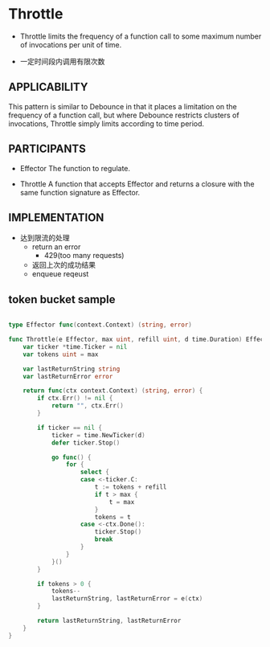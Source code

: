 # Throttle

+ Throttle limits the frequency of a function call to some maximum number of invocations per unit of time.

+ 一定时间段内调用有限次数

## APPLICABILITY
This pattern is similar to Debounce in that it places a limitation on the frequency of a function call, but where Debounce restricts clusters of invocations, Throttle simply limits according to time period. 


## PARTICIPANTS
+ Effector
The function to regulate.

+ Throttle
A function that accepts Effector and returns a closure with the same function signature as Effector.

## IMPLEMENTATION

+ 达到限流的处理
    + return an error
        + 429(too many requests)
    + 返回上次的成功结果
    + enqueue reqeust

## token bucket sample
```go

type Effector func(context.Context) (string, error)

func Throttle(e Effector, max uint, refill uint, d time.Duration) Effector {
    var ticker *time.Ticker = nil
    var tokens uint = max

    var lastReturnString string
    var lastReturnError error

    return func(ctx context.Context) (string, error) {
        if ctx.Err() != nil {
            return "", ctx.Err()
        }

        if ticker == nil {
            ticker = time.NewTicker(d)
            defer ticker.Stop()

            go func() {
                for {
                    select {
                    case <-ticker.C:
                        t := tokens + refill
                        if t > max {
                            t = max
                        }
                        tokens = t
                    case <-ctx.Done():
                        ticker.Stop()
                        break
                    }
                }
            }()
        }

        if tokens > 0 {
            tokens--
            lastReturnString, lastReturnError = e(ctx)
        }

        return lastReturnString, lastReturnError
    }
}
```